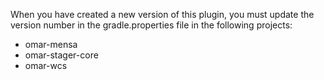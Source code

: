 When you have created a new version of this plugin, you must update the version number in the gradle.properties file in the following projects:

* omar-mensa
* omar-stager-core
* omar-wcs